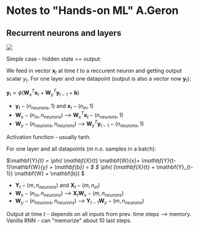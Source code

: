 # Notes to "Hands-on ML" A.Geron

## Recurrent neurons and layers

<img src="https://external-content.duckduckgo.com/iu/?u=https%3A%2F%2Fcdn-images-1.medium.com%2Fmax%2F1600%2F1*mHimR6ok4bAEYhKESwhdrg.png&f=1&nofb=1&ipt=2d1648050764fec491c45e88ea9ab456624b46046ce370ba0b07caecd92ec2dc&ipo=images">

Simple case - hidden state == output:

We feed in vector $\mathbf{x}_{t}$ at time $t$ to a reccurent neuron and getting output scalar ${y}_{t}$.
For one layer and one datapoint (output is also a vector now $\mathbf{y}_{t}$):

$\mathbf{y}_{t} = \phi( \mathbf{W}_{x}^{T}\mathbf{x}_{t} + \mathbf{W}_{y}^{T}\mathbf{y}_{t-1} + \mathbf{b})$

- $\mathbf{y}_{t} - ({n}_{neurons},1)$ and $\mathbf{x}_{t} - ({n}_{in},1)$
- $\mathbf{W}_{x} - ({n}_{in}, {n}_{neurons})$ --> $\mathbf{W}_{x}^{T}\mathbf{x}_{t} - ({n}_{neurons},1)$
- $\mathbf{W}_{y} - ({n}_{neurons}, {n}_{neurons})$ --> $\mathbf{W}_{y}^{T}\mathbf{y}_{t-1}- ({n}_{neurons},1)$

Activation function - usually tanh.

For one layer and all datapoints ($m$ n.o. samples in a batch):

$\mathbf{Y}_{t} = \phi( \mathbf{X}_{t} \mathbf{W}_{x}+ \mathbf{Y}_{t-1}\mathbf{W}_{y} + \mathbf{b}) = $ 
$                 \phi( (\mathbf{X}_{t} + \mathbf{Y}_{t-1}) \mathbf{W} + \mathbf{b}) $ 

- $\mathbf{Y}_{t} - (m, {n}_{neurons})$ and $\mathbf{X}_{t} - (m, {n}_{in})$
- $\mathbf{W}_{x} - ({n}_{in}, {n}_{neurons})$ --> $\mathbf{X}_{t}\mathbf{W}_{x} - (m, {n}_{neurons})$
- $\mathbf{W}_{y} - ({n}_{neurons}, {n}_{neurons})$ --> $\mathbf{Y}_{t-1}\mathbf{W}_{y} - (m, {n}_{neurons})$

Output at time $t$ - depends on all inputs from prev. time steps --> memory. Vanilla RNN - can "memorize" about 10 last steps.